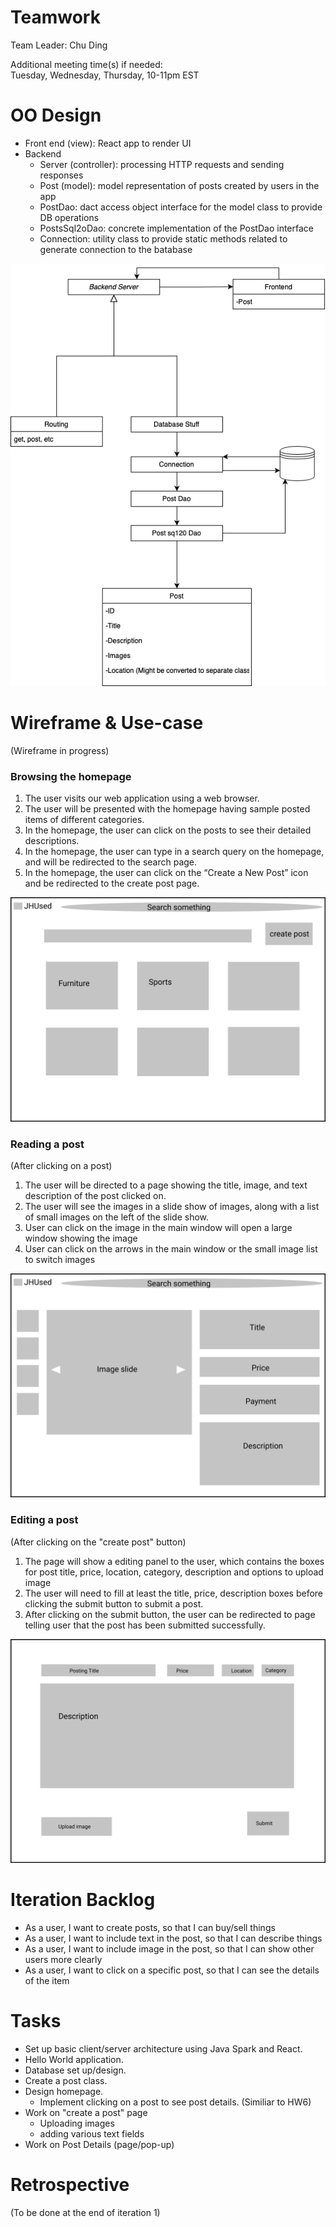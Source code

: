 # Teamwork  
Team Leader: Chu Ding  

Additional meeting time(s) if needed:  
Tuesday, Wednesday, Thursday, 10-11pm EST

# OO Design  
* Front end (view): React app to render UI
* Backend
  * Server (controller): processing HTTP requests and sending responses
  * Post (model): model representation of posts created by users in the app
  * PostDao: dact access object interface for the model class to provide DB operations
  * PostsSql2oDao: concrete implementation of the PostDao interface 
  * Connection: utility class to provide static methods related to generate connection to the batabase

![](assets/UML-iteration1.png)

# Wireframe & Use-case  

(Wireframe in progress)   

### Browsing the homepage
1. The user visits our web application using a web browser.  
2. The user will be presented with the homepage having sample posted items of different categories.  
3. In the homepage, the user can click on the posts to see their detailed descriptions.  
4. In the homepage, the user can type in a search query on the homepage, and will be redirected to the search page.  
5. In the homepage, the user can click on the “Create a New Post” icon and be redirected to the create post page.  

![](assets/Homepage.png)

### Reading a post
(After clicking on a post)
1. The user will be directed to a page showing the title, image, and text description of the post clicked on.
2. The user will see the images in a slide show of images, along with a list of small images on the left of the slide show.
3. User can click on the image in the main window will open a large window showing the image
4. User can click on the arrows in the main window or the small image list to switch images

![](assets/Post.png)

### Editing a post
(After clicking on the "create post" button)
1. The page will show a editing panel to the user, which contains the boxes for post title, price, location, category, description and options to upload image
2. The user will need to fill at least the title, price, description boxes before clicking the submit button to submit a post.
3. After clicking on the submit button, the user can be redirected to page telling user that the post has been submitted successfully. 

![](assets/Edit-post.png)

# Iteration Backlog  
* As a user, I want to create posts, so that I can buy/sell things  
* As a user, I want to include text in the post, so that I can describe things  
* As a user, I want to include image in the post, so that I can show other 
users more clearly  
* As a user, I want to click on a specific post, so that I can see the details 
of the item  

# Tasks  
* Set up basic client/server architecture using Java Spark and React.  
* Hello World application.  
* Database set up/design.  
* Create a post class.  
* Design homepage.  
  * Implement clicking on a post to see post details. (Similiar to HW6)  
* Work on "create a post" page  
  * Uploading images  
  * adding various text fields  
* Work on Post Details (page/pop-up)

# Retrospective  
(To be done at the end of iteration 1)
